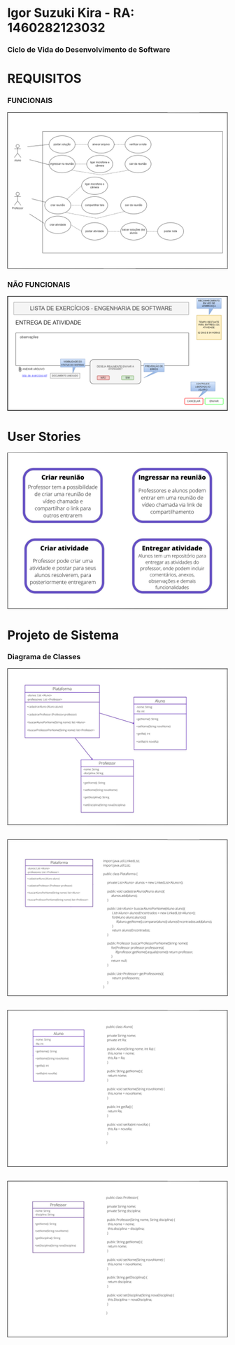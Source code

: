 # Igor Suzuki Kira - RA: 1460282123032
### Ciclo de Vida do Desenvolvimento de Software
# REQUISITOS

### FUNCIONAIS
![foto](https://github.com/igorsuzuki99/bertoti/blob/a70fb8b9ee23231266d3885e6f3899254e5be4fc/Engenharia%20de%20Software/funcionais.jpg)

### NÃO FUNCIONAIS
![foto](https://github.com/igorsuzuki99/bertoti/blob/97565df825bfe5d7d4ab960e9510e4e0fa81b81c/Engenharia%20de%20Software/nao_funcionais.drawio.png)

# User Stories
![foto](https://github.com/igorsuzuki99/bertoti/blob/c072a91a09a021b94da9f7bbb512d10eb52259e4/Engenharia%20de%20Software/cards.jpg)

# Projeto de Sistema

### Diagrama de Classes
![foto](https://github.com/igorsuzuki99/bertoti/blob/6c7492665f8d697dd0e763b11d039b12e77f99b1/Engenharia%20de%20Software/diagrama.jpg)
##
![foto](https://github.com/igorsuzuki99/bertoti/blob/35a982453df28633ed833334c9892bd461314661/Engenharia%20de%20Software/cod_plataforma.jpg)
##
![foto](https://github.com/igorsuzuki99/bertoti/blob/68ecb7e5aa35f082b249e6ac08154c52f334571b/Engenharia%20de%20Software/Classe_Aluno.png)
##
![foto](https://github.com/igorsuzuki99/bertoti/blob/49ea01358c45536c9e6e521a84de033589377a2f/Engenharia%20de%20Software/Classe_Prof.jpg)
